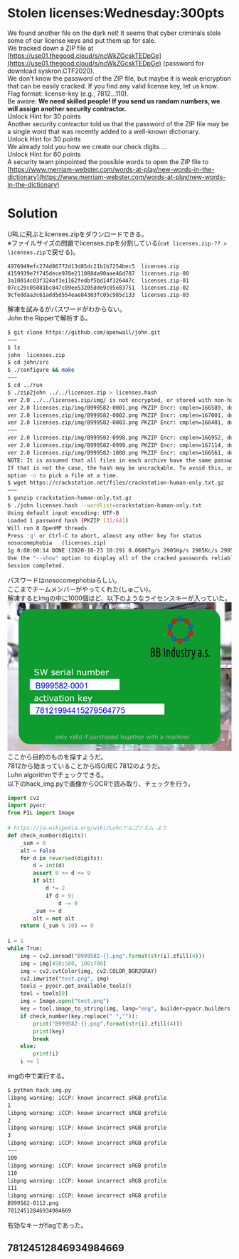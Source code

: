 # Stolen licenses:Wednesday:300pts
We found another file on the dark net! It seems that cyber criminals stole some of our license keys and put them up for sale.  
We tracked down a ZIP file at [https://use01.thegood.cloud/s/ncWkZGcskTEDpGe](https://use01.thegood.cloud/s/ncWkZGcskTEDpGe) (password for download syskron.CTF2020).  
We don't know the password of the ZIP file, but maybe it is weak encryption that can be easily cracked. If you find any valid license key, let us know.  
Flag format: license-key (e.g., 7812…110).  
Be aware: **We need skilled people! If you send us random numbers, we will assign another security contractor.**  
Unlock Hint for 30 points  
Another security contractor told us that the password of the ZIP file may be a single word that was recently added to a well-known dictionary.  
Unlock Hint for 30 points  
We already told you how we create our check digits …  
Unlock Hint for 60 points  
A security team pinpointed the possible words to open the ZIP file to [https://www.merriam-webster.com/words-at-play/new-words-in-the-dictionary](https://www.merriam-webster.com/words-at-play/new-words-in-the-dictionary)  

# Solution
URLに飛ぶとlicenses.zipをダウンロードできる。  
※ファイルサイズの問題でlicenses.zipを分割している(`cat licenses.zip-?? > licenses.zip`で戻せる)。  
```text
4976949efc274d86772d13d85dc21b1b7254bec5  licenses.zip
4159939e7f745dece978e211088da90aae46d787  licenses.zip-00
3a10014c03f324af3e1162fedbf5bd14f326447c  licenses.zip-01
07cc29c05081bc847c89ee53205dde9c05e83751  licenses.zip-02
9cfeddaa3c61add5d554eae84303fc05c985c133  licenses.zip-03
```
解凍を試みるがパスワードがわからない。  
John the Ripperで解析する。  
```bash
$ git clone https://github.com/openwall/john.git
~~~
$ ls
john  licenses.zip
$ cd john/src
$ ./configure && make
~~~
$ cd ../run
$ ./zip2john ../../licenses.zip > licenses.hash
ver 2.0 ../../licenses.zip/img/ is not encrypted, or stored with non-handled compression type
ver 2.0 licenses.zip/img/B999582-0001.png PKZIP Encr: cmplen=166589, decmplen=169105, crc=7DA4BFEE type=8
ver 2.0 licenses.zip/img/B999582-0002.png PKZIP Encr: cmplen=167001, decmplen=169545, crc=665E2878 type=8
ver 2.0 licenses.zip/img/B999582-0003.png PKZIP Encr: cmplen=166401, decmplen=168920, crc=395FD445 type=8
~~~
ver 2.0 licenses.zip/img/B999582-0998.png PKZIP Encr: cmplen=166952, decmplen=169430, crc=C263730D type=8
ver 2.0 licenses.zip/img/B999582-0999.png PKZIP Encr: cmplen=167114, decmplen=169580, crc=C60B117C type=8
ver 2.0 licenses.zip/img/B999582-1000.png PKZIP Encr: cmplen=166561, decmplen=169031, crc=916E6193 type=8
NOTE: It is assumed that all files in each archive have the same password.
If that is not the case, the hash may be uncrackable. To avoid this, use
option -o to pick a file at a time.
$ wget https://crackstation.net/files/crackstation-human-only.txt.gz
~~~
$ gunzip crackstation-human-only.txt.gz
$ ./john licenses.hash --wordlist=crackstation-human-only.txt
Using default input encoding: UTF-8
Loaded 1 password hash (PKZIP [32/64])
Will run 8 OpenMP threads
Press 'q' or Ctrl-C to abort, almost any other key for status
nosocomephobia   (licenses.zip)
1g 0:00:00:14 DONE (2020-10-23 10:29) 0.06807g/s 2905Kp/s 2905Kc/s 2905KC/s northtexasbusinesses..notabiltity
Use the "--show" option to display all of the cracked passwords reliably
Session completed.
```
パスワードはnosocomephobiaらしい。  
ここまでチームメンバーがやってくれた(しゅごい)。  
解凍するとimgの中に1000個ほど、以下のようなライセンスキーが入っていた。  
![B999582-0001.png](images/B999582-0001.png)  
ここから目的のものを探すようだ。  
7812から始まっていることからISO/IEC 7812のようだ。  
Luhn algorithmでチェックできる。  
以下のhack_img.pyで画像からOCRで読み取り、チェックを行う。  
```python:hack_img.py
import cv2
import pyocr
from PIL import Image

# https://ja.wikipedia.org/wiki/Luhnアルゴリズム より
def check_number(digits):
    _sum = 0
    alt = False
    for d in reversed(digits):
        d = int(d)
        assert 0 <= d <= 9
        if alt:
            d *= 2
            if d > 9:
                d -= 9
        _sum += d
        alt = not alt
    return (_sum % 10) == 0

i = 1
while True:
    img = cv2.imread("B999582-{}.png".format(str(i).zfill(4)))
    img = img[450:500, 100:700]
    img = cv2.cvtColor(img, cv2.COLOR_BGR2GRAY)
    cv2.imwrite("test.png", img)
    tools = pyocr.get_available_tools()
    tool = tools[0]
    img = Image.open("test.png")
    key = tool.image_to_string(img, lang="eng", builder=pyocr.builders.DigitBuilder(tesseract_layout=6))
    if check_number(key.replace(" ","")):
        print("B999582-{}.png".format(str(i).zfill(4)))
        print(key)
        break
    else:
        print(i)
    i += 1
```
imgの中で実行する。  
```bash
$ python hack_img.py
libpng warning: iCCP: known incorrect sRGB profile
1
libpng warning: iCCP: known incorrect sRGB profile
2
libpng warning: iCCP: known incorrect sRGB profile
3
libpng warning: iCCP: known incorrect sRGB profile
~~~
109
libpng warning: iCCP: known incorrect sRGB profile
110
libpng warning: iCCP: known incorrect sRGB profile
111
libpng warning: iCCP: known incorrect sRGB profile
B999582-0112.png
78124512846934984669
```
有効なキーがflagであった。  

## 78124512846934984669